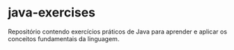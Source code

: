 # java-exercises
Repositório contendo exercícios práticos de Java para aprender e aplicar os conceitos fundamentais da linguagem.
